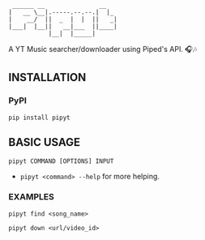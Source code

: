 ```
 ______ __               __
|   __ \__|.-----.--.--.|  |_
|    __/  ||  _  |  |  ||   _|
|___|  |__||   __|___  ||____|
           |__|  |_____|
```

A YT Music searcher/downloader using Piped's API. 🎧🎶

## INSTALLATION

### PyPI

`pip install pipyt`

## BASIC USAGE

```
pipyt COMMAND [OPTIONS] INPUT
```

- `pipyt <command> --help` for more helping.

### EXAMPLES

`pipyt find <song_name>`

`pipyt down <url/video_id>`
